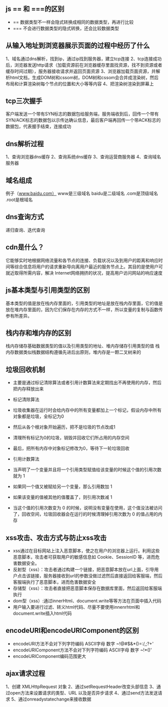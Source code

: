 ## js == 和 ===的区别
* == 数据类型不一样会隐式转换成相同的数据类型，再进行比较
* === 不会进行数据类型的隐式转换，还会比较数据类型

## 从输入地址到浏览器展示页面的过程中经历了什么
1、域名通过dns解析，找到ip，通过ip找到服务器，建立tcp连接
2、tcp连接成功后，浏览器发送http请求（加载资源前在浏览器缓存里面找资源，找不到资源或者缓存时间过期），服务器接收请求并返回页面资源
3、浏览器加载页面资源，并解析html文档，生成DOM树和cssom树，DOM树和cssom会合并成渲染树，然后布局和计算渲染树每个节点的位置和大小等等内容
4、把渲染树渲染到屏幕上


## tcp三次握手
客户端发送一个带有SYN标志的数据包给服务端，服务端收到后，回传一个带有SYN/ACK标志的数据包以示传达确认信息，最后客户端再回传一个带ACK标志的数据包，代表握手结束，连接成功

## dns解析过程
1、查询浏览器dns缓存
2、查询系统dns缓存
3、查询运营商服务器
4、查询域名服务器

## 域名组成
例子（www.baidu.com） www是三级域名 baidu是二级域名 .com是顶级域名 .root是根域名 

## dns查询方式
递归查询、迭代查询

## cdn是什么？
它能够实时地根据网络流量和各节点的连接、负载状况以及到用户的距离和响应时间等综合信息将用户的请求重新导向离用户最近的服务节点上。其目的是使用户可就近取得所需内容，解决 Internet网络拥挤的状况，提高用户访问网站的响应速度

## js基本类型与引用类型的区别
基本类型的值是放在栈内存里面的，引用类型的地址是放在栈内存里面，它的值是放在堆内存里面的，因为它们保存在内存的方式不一样，所以变量的复制与函数传参有所差异。

## 栈内存和堆内存的区别
栈内存储存基础数据类型的值以及引用类型的地址、堆内存储存引用类型的值
栈内存数据类似栈数据结构遵循先进后出原则，堆内存是一颗二叉树来的

## 垃圾回收机制
* 主要是通过标记清除算法或者引用计数算法来定期找出不再使用的内存，然后把内存释放出来

* 标记清除算法
* 垃圾收集器在运行时会给内存中的所有变量都加上一个标记，假设内存中所有对象都是垃圾，全标记为0
* 然后从各个根对象开始遍历，把不是垃圾的节点改成1
* 清理所有标记为0的垃圾，销毁并回收它们所占用的内存空间
* 最后，把所有内存中对象标记修改为0，等待下一轮垃圾回收

* 引用计数算法
* 当声明了一个变量并且将一个引用类型赋值给该变量的时候这个值的引用次数就为 1
* 如果同一个值又被赋给另一个变量，那么引用数加 1
* 如果该变量的值被其他的值覆盖了，则引用次数减 1
* 当这个值的引用次数变为 0 的时候，说明没有变量在使用，这个值没法被访问了，回收空间，垃圾回收器会在运行的时候清理掉引用次数为 0 的值占用的内存

## xss攻击、攻击方式与防止xss攻击
* xss通过在目标网站上注入恶意脚本，使之在用户的浏览器上运行。利用这些恶意脚本，攻击者可获取用户的敏感信息如 Cookie、SessionID 等，进而危害数据安全。
* 反射型（xss）：攻击者通过构建一个链接，把恶意脚本放在url上面，引导用户点击该链接，服务器接收到url的参数没做过滤然后直接返回给客服端，然后客服端执行了恶意脚本，进而危害数据安全
* 存储型（xss）：攻击者直接把恶意脚本保存在数据库里面，然后返回给客服端执行
* dom型（xss）:通过innerHtml、document.write等等方法在页面中插入代码
* 用户输入要进行过滤、转义html代码、尽量不要使用innenrhtml和document.write插入html代码

## encodeURI和encodeURIComponent的区别
* encodeURI方法不会对下列字符编码 ASCII字母 数字 ~!@#$&*()=:/,;?+'
* encodeURIComponent方法不会对下列字符编码 ASCII字母 数字 ~!*()'
* encodeURIComponent编码范围更大

## ajax请求过程
1、创建 XMLHttpRequest 对象
2、通过setRequestHeader改变头部信息
3、通过open方法来设置请求的类型、URL 以及是否异步请求
4、通过send方法发送请求
5、通过onreadystatechange来接收数据